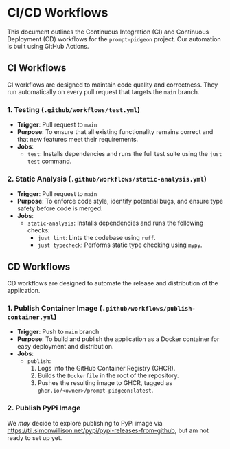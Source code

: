 # CI/CD Workflows

This document outlines the Continuous Integration (CI) and Continuous Deployment (CD) workflows for the `prompt-pidgeon` project. Our automation is built using GitHub Actions.

## CI Workflows

CI workflows are designed to maintain code quality and correctness. They run automatically on every pull request that targets the `main` branch.

### 1. Testing (`.github/workflows/test.yml`)

-   **Trigger**: Pull request to `main`
-   **Purpose**: To ensure that all existing functionality remains correct and that new features meet their requirements.
-   **Jobs**:
    -   `test`: Installs dependencies and runs the full test suite using the `just test` command.

### 2. Static Analysis (`.github/workflows/static-analysis.yml`)

-   **Trigger**: Pull request to `main`
-   **Purpose**: To enforce code style, identify potential bugs, and ensure type safety before code is merged.
-   **Jobs**:
    -   `static-analysis`: Installs dependencies and runs the following checks:
        -   `just lint`: Lints the codebase using `ruff`.
        -   `just typecheck`: Performs static type checking using `mypy`.

## CD Workflows

CD workflows are designed to automate the release and distribution of the application.

### 1. Publish Container Image (`.github/workflows/publish-container.yml`)

-   **Trigger**: Push to `main` branch
-   **Purpose**: To build and publish the application as a Docker container for easy deployment and distribution.
-   **Jobs**:
    -   `publish`:
        1.  Logs into the GitHub Container Registry (GHCR).
        2.  Builds the `Dockerfile` in the root of the repository.
        3.  Pushes the resulting image to GHCR, tagged as `ghcr.io/<owner>/prompt-pidgeon:latest`.

### 2. Publish PyPi Image

We _may_ decide to explore publishing to PyPi image via https://til.simonwillison.net/pypi/pypi-releases-from-github, but am not ready to set up yet.
